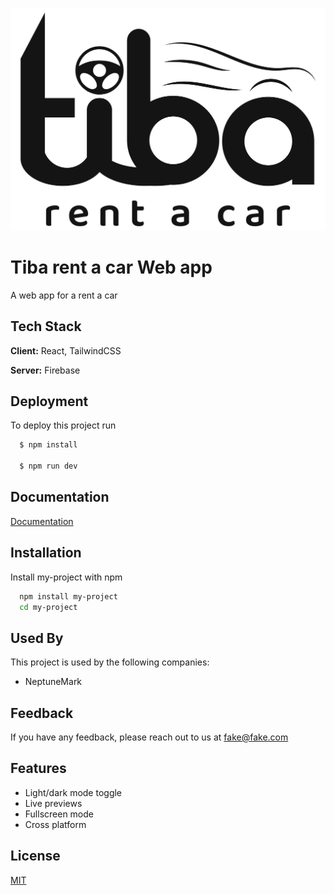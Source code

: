 
![Logo](https://raw.githubusercontent.com/pencemo/tiba/master/src/assets/Logo.png?token=GHSAT0AAAAAACQD4VFUOA7KHJUOBKI3PAWCZRJBQHA)


# Tiba rent a car Web app

A web app for a rent a car 


## Tech Stack

**Client:** React, TailwindCSS

**Server:** Firebase


## Deployment

To deploy this project run

```bash
  $ npm install

  $ npm run dev
```


## Documentation

[Documentation](https://linktodocumentation)


## Installation

Install my-project with npm

```bash
  npm install my-project
  cd my-project
```
    
## Used By

This project is used by the following companies:

- NeptuneMark



## Feedback

If you have any feedback, please reach out to us at fake@fake.com


## Features

- Light/dark mode toggle
- Live previews
- Fullscreen mode
- Cross platform


## License

[MIT](https://choosealicense.com/licenses/mit/)


